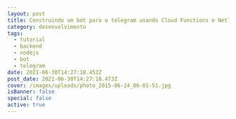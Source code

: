 ```yaml
---
layout: post
title: Construindo um bot para o telegram usando Cloud Functions e Netlify
category: desenvolvimento
tags:
  - tutorial
  - backend
  - nodejs
  - bot
  - telegram
date: 2021-06-30T14:27:18.452Z
post_date: 2021-06-30T14:27:18.473Z
cover: /images/uploads/photo_2015-06-24_06-01-51.jpg
isBanner: false
special: false
active: true
---
```

